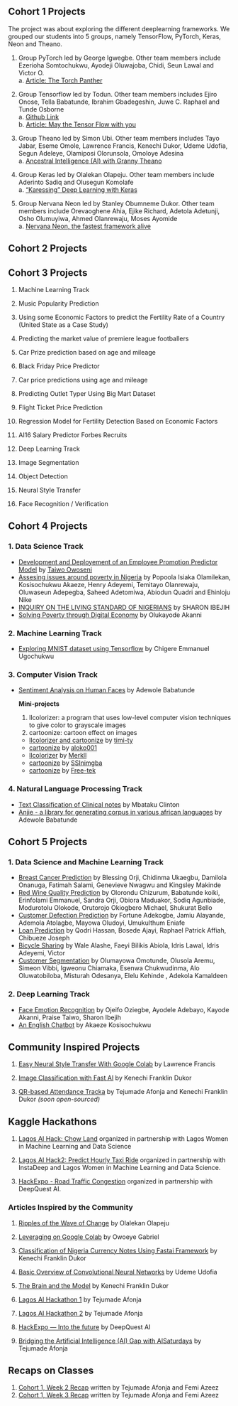 ## Cohort 1 Projects

The project was about exploring the different deeplearning frameworks. We grouped our students into 5 groups, namely TensorFlow, PyTorch, Keras, Neon and Theano.

1. Group PyTorch led by George Igwegbe. Other team members include Ezerioha Somtochukwu, Ayodeji Oluwajoba, Chidi, Seun Lawal and Victor O.\
a. [Article: The Torch Panther](https://medium.com/fbdevclagos/ai6-the-torch-panther-38a778ae8962?)

2. Group Tensorflow  led by Todun. Other team members includes Ejiro Onose, Tella Babatunde, Ibrahim Gbadegeshin, Juwe C. Raphael and Tunde Osborne \
 a. [Github Link](https://github.com/todun/deep-frameworks-explore/tree/master/tensorflow)\
 b. [Article: May the Tensor Flow with you](https://medium.com/ai-saturdays/aisaturdaylagos-may-the-tensor-flow-with-you-5cdcaad1ddc3)

3. Group Theano led by Simon Ubi. Other team members includes Tayo Jabar, Eseme Omole, Lawrence Francis, Kenechi Dukor, Udeme Udofia, Segun Adeleye, Olamiposi Olorunsola, Omoloye Adesina  \
a. [Ancestral Intelligence (AI) with Granny Theano](https://medium.com/ai-saturdays/aisaturdaylagos-ancestral-intelligence-ai-with-granny-theano-fc70ea2e6a7c)

4. Group Keras led by Olalekan Olapeju. Other team members include Aderinto Sadiq and Olusegun Komolafe\
a. [“Karessing” Deep Learning with Keras](https://medium.com/ai-saturdays/aisaturdaylagos-karessing-deep-learning-with-keras-1e9b96d2d013)

5. Group Nervana Neon led by Stanley Obumneme Dukor. Other team members include Orevaoghene Ahia, Ejike Richard, Adetola Adetunji, Osho Olumuyiwa, Ahmed Olanrewaju, Moses Ayomide\
a. [Nervana Neon, the fastest framework alive](https://medium.com/ai-saturdays/aisaturdaylagos-nervana-neon-the-fastest-framework-alive-77e69385ed78)


## Cohort 2 Projects

## Cohort 3 Projects

1. Machine Learning Track

1. Music Popularity Prediction
2.  Using some Economic Factors to predict the Fertility Rate of a Country (United State as a Case Study)
3. Predicting the market value of premiere league footballers
4. Car Prize prediction based on age and mileage
5. Black Friday Price Predictor
6. Car price predictions using age and mileage
7. Predicting Outlet Typer Using Big Mart Dataset
8. Flight Ticket Price Prediction
9. Regression Model for Fertility Detection Based on Economic Factors
10. AI16 Salary Predictor Forbes Recruits

2. Deep Learning Track

1. Image Segmentation
2. Object Detection
3. Neural Style Transfer
4. Face Recognition / Verification

## Cohort 4 Projects

### 1. Data Science Track
- [Development and Deployement of an Employee Promotion Predictor Model](http://promotion-model.herokuapp.com) by [Taiwo Owoseni](http://twitter.com/thayehas)
- [Assesing issues around poverty in Nigeria](https://github.com/popoolaio/Poverty-in-Nigeria) by Popoola Isiaka Olamilekan, Kosisochukwu Akaeze, Henry Adeyemi, Temitayo Olanrewaju, Oluwaseun Adepegba, Saheed Adetomiwa, Abiodun Quadri and Ehinloju Nike
- [INQUIRY ON THE LIVING STANDARD OF NIGERIANS](https://github.com/sharonibejih/AI-SATURDAY-PROJECT/blob/master/Project%20Analysis.ipynb) by SHARON IBEJIH
- [Solving Poverty through Digital Economy](https://github.com/kayodeakanni/Forthinkn) by Olukayode Akanni
### 2. Machine Learning Track
- [Exploring MNIST dataset using Tensorflow](https://github.com/Euchigere/Mnist-TensorFlow) by Chigere Emmanuel Ugochukwu
### 3. Computer Vision Track
- [Sentiment Analysis on Human Faces](http://github.com/Free-tek/Sentiment_Analysis_For_Human_Face) by Adewole Babatunde


    **Mini-projects**
     1. llcolorizer: a program that uses low-level computer vision techniques to give color to grayscale images
     2. cartoonize: cartoon effect on images
     - [llcolorizer and cartoonize](https://github.com/timi-ty/MiniCV) by [timi-ty](https://github.com/timi-ty)
     - [cartoonize](https://github.com/aloko001/Cartoonize) by [aloko001](https://github.com/aloko001)
     - [llcolorizer](https://github.com/Merkll/llcolorizer) by [Merkll](https://github.com/Merkll)
     - [cartoonize](https://github.com/SSInimgba/Computer_Vision/blob/master/Cartoonize_an_Image.ipynb) by [SSInimgba](https://github.com/SSInimgba)
     - [cartoonize](https://github.com/Free-tek/Image-Cartoonizer-Computer-Vision/blob/master/Cartoonizer.ipynb) by [Free-tek](https://github.com/Free-tek)

### 4. Natural Language Processing Track
- [Text Classification of Clinical notes](http://github.com/itsclint/Dasha) by Mbataku Clinton
- [Anjie - a library for generating corpus in various african languages](http://github.com/Free-tek/Anjie_local_language_corpus_generator) by Adewole Babatunde

## Cohort 5 Projects

### 1. Data Science and Machine Learning Track
- [Breast Cancer Prediction](https://docs.google.com/presentation/d/1YFAjJcnwV5khvXEQjQ4cmcfPlpI-Rbt4/edit#slide=id.p1) by Blessing Orji, Chidinma Ukaegbu, Damilola Onanuga, Fatimah Salami, Genevieve Nwagwu and Kingsley Makinde
- [Red Wine Quality Prediction](https://drive.google.com/file/d/10h-F1FxfEZmZT6kvZc_aNoAvJ7CNf-hD/view) by Olorondu Chizurum, Babatunde koiki, Erinfolami Emmanuel, Sandra Orji, Obiora Maduakor, Sodiq Agunbiade, Modurotolu Olokode, Orutorojo Okiogbero Michael, Shukurat Bello
- [Customer Defection Prediction](https://docs.google.com/presentation/d/178wAFqr_P3OAcbvLBIlN9OU6uejP7HzcGlwdHRj_imE/edit?usp=sharing) by Fortune Adekogbe, Jamiu Alayande, Ademola Atolagbe, Mayowa Oludoyi, Umukulthum Eniafe
- [Loan Prediction](https://docs.google.com/presentation/d/1GjwqixzuBEHBH9uAQoEanI_ywheRexZk7yah6A_D_V0/edit#slide=id.gc6f90357f_0_9) by Qodri Hassan, Bosede Ajayi, Raphael Patrick Affiah, Chibueze Joseph
- [Bicycle Sharing](https://docs.google.com/presentation/d/1_L4842lHremgFJWuHBoEOEHphvEGN7BnFS46Wylx3fw/edit?usp=sharing) by Wale Alashe, Faeyi Bilikis Abiola, Idris Lawal, Idris Adeyemi, Victor
- [Customer Segmentation](https://docs.google.com/presentation/d/1GjwqixzuBEHBH9uAQoEanI_ywheRexZk7yah6A_D_V0/edit#slide=id.gc6f90357f_0_9) by Olumayowa Omotunde, Olusola Aremu, Simeon Vibbi, Igweonu Chiamaka, Esenwa Chukwudinma, Alo Oluwatobiloba, Misturah Odesanya, Elelu Kehinde , Adekola Kamaldeen

### 2. Deep Learning Track
- [Face Emotion Recognition](https://github.com/AI6DLProject/Facial-emotion-classifier/blob/master/Ai6_Facial_Expression_Recognition_Project_Presentation_Slides.pptx) by Ojeifo Oziegbe, Ayodele Adebayo, Kayode Akanni, Praise Taiwo, Sharon Ibejih
- [An English Chatbot](https://github.com/kosi-so/Simple-Chatbot-with-Pytorch) by Akaeze Kosisochukwu


## Community Inspired Projects
1. [Easy Neural Style Transfer With Google Colab](https://medium.com/@lawrencedikeu/easy-neural-style-transfer-with-google-colab-a3264789d6ed) by Lawrence Francis

2. [Image Classification with Fast AI](https://medium.com/@kennydukor/image-classification-with-fast-ai-at-last-something-that-works-with-little-effort-56d3abe7c542) by Kenechi Franklin Dukor

3. [QR-based Attendance Tracka](http://#) by Tejumade Afonja and Kenechi Franklin Dukor _(soon open-sourced)_

## Kaggle Hackathons
1. [Lagos AI Hack: Chow Land](https://www.kaggle.com/c/lagos-ai-hackathon) organized in partnership with Lagos Women in Machine Learning and Data Science 

2. [Lagos AI Hack2: Predict Hourly Taxi Ride](https://www.kaggle.com/c/lagosaihackathon) organized in partnership with InstaDeep and Lagos Women in Machine Learning and Data Science.  

3. [HackExpo -  Road Traffic Congestion](https://www.kaggle.com/c/hackexpo2018) organized in partnership with DeepQuest AI.


### Articles Inspired by the Community
1. [Ripples of the Wave of Change](https://medium.com/ai-saturdays/ripples-of-the-wave-of-change-95178e728d0b) by Olalekan Olapeju

2. [Leveraging on Google Colab](https://medium.com/ai-saturdays/aisaturdaylagos-leveraging-on-google-colab-313bab053603) by Owoeye Gabriel

3. [Classification of Nigeria Currency Notes Using Fastai Framework](https://medium.com/ai-saturdays/aisaturdaylagos-classification-of-nigeria-currency-notes-using-fastai-framework-2fdcedc174e0) by Kenechi Franklin Dukor

4. [Basic Overview of Convolutional Neural Networks](https://medium.com/dataseries/basic-overview-of-convolutional-neural-network-cnn-4fcc7dbb4f17?) by Udeme Udofia

5. [The Brain and the Model](https://medium.com/@kennydukor/the-brain-and-the-model-c82ff48f9867) by Kenechi Franklin Dukor

6. [Lagos AI Hackathon 1](https://medium.com/ai-saturdays/aisaturdaylagos-lagosaihack-8479b3f53169) by Tejumade Afonja

7. [Lagos AI Hackathon 2](https://medium.com/ai-saturdays-lagos-articles/lagos-ai-hackathon-lagosaihack-2nd-edition-d4258c662d51) by Tejumade Afonja

8. [HackExpo — Into the future](https://deepquestai.com/HackExpo/) by DeepQuest AI

9. [Bridging the Artificial Intelligence (AI) Gap with AISaturdays](https://medium.com/ai-saturdays/bridging-the-artificial-intelligence-ai-gaps-with-ai6-9a5cf0b910f8) by Tejumade Afonja


## Recaps on Classes
1. [Cohort 1, Week 2 Recap](https://medium.com/ai-saturdays/aisaturdaylagos-recap-on-week-2-8bf253802796) written by Tejumade Afonja and Femi Azeez
2. [Cohort 1, Week 3 Recap](https://medium.com/ai-saturdays/aisaturdaylagos-recap-on-week-3-b463396f2140) written by Tejumade Afonja and Femi Azeez

